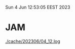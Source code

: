 Sun  4 Jun 12:53:05 EEST 2023
# JAM
<a href='./cache/202306/04_12.log'>./cache/202306/04_12.log</a>
